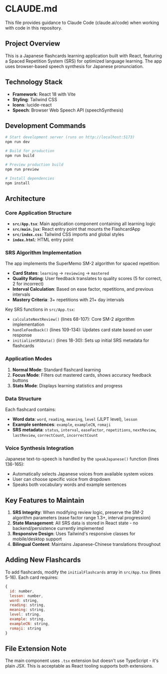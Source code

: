 # CLAUDE.md

This file provides guidance to Claude Code (claude.ai/code) when working with code in this repository.

## Project Overview

This is a Japanese flashcards learning application built with React, featuring a Spaced Repetition System (SRS) for optimized language learning. The app uses browser-based speech synthesis for Japanese pronunciation.

## Technology Stack

- **Framework**: React 18 with Vite
- **Styling**: Tailwind CSS
- **Icons**: lucide-react
- **Speech**: Browser Web Speech API (speechSynthesis)

## Development Commands

```bash
# Start development server (runs on http://localhost:5173)
npm run dev

# Build for production
npm run build

# Preview production build
npm run preview

# Install dependencies
npm install
```

## Architecture

### Core Application Structure

- **`src/App.tsx`**: Main application component containing all learning logic
- **`src/main.jsx`**: React entry point that mounts the FlashcardApp
- **`src/index.css`**: Tailwind CSS imports and global styles
- **`index.html`**: HTML entry point

### SRS Algorithm Implementation

The app implements the SuperMemo SM-2 algorithm for spaced repetition:

- **Card States**: `learning` → `reviewing` → `mastered`
- **Quality Rating**: User feedback translates to quality scores (5 for correct, 2 for incorrect)
- **Interval Calculation**: Based on ease factor, repetitions, and previous intervals
- **Mastery Criteria**: 3+ repetitions with 21+ day intervals

Key SRS functions in `src/App.tsx`:
- `calculateNextReview()` (lines 68-107): Core SM-2 algorithm implementation
- `handleFeedback()` (lines 109-134): Updates card state based on user response
- `initializeSRSData()` (lines 18-30): Sets up initial SRS metadata for flashcards

### Application Modes

1. **Normal Mode**: Standard flashcard learning
2. **Focus Mode**: Filters out mastered cards, shows accuracy feedback buttons
3. **Stats Mode**: Displays learning statistics and progress

### Data Structure

Each flashcard contains:
- **Word data**: `word`, `reading`, `meaning`, `level` (JLPT level), `lesson`
- **Example sentences**: `example`, `exampleCN`, `romaji`
- **SRS metadata**: `status`, `interval`, `easeFactor`, `repetitions`, `nextReview`, `lastReview`, `correctCount`, `incorrectCount`

### Voice Synthesis Integration

Japanese text-to-speech is handled by the `speakJapanese()` function (lines 136-165):
- Automatically selects Japanese voices from available system voices
- User can choose specific voice from dropdown
- Speaks both vocabulary words and example sentences

## Key Features to Maintain

1. **SRS Integrity**: When modifying review logic, preserve the SM-2 algorithm parameters (ease factor range 1.3+, interval progression)
2. **State Management**: All SRS data is stored in React state - no backend/persistence currently implemented
3. **Responsive Design**: Uses Tailwind's responsive classes for mobile/desktop support
4. **Bilingual Content**: Maintains Japanese-Chinese translations throughout

## Adding New Flashcards

To add flashcards, modify the `initialFlashcards` array in `src/App.tsx` (lines 5-16). Each card requires:
```javascript
{
  id: number,
  lesson: number,
  word: string,
  reading: string,
  meaning: string,
  level: string,
  example: string,
  exampleCN: string,
  romaji: string
}
```

## File Extension Note

The main component uses `.tsx` extension but doesn't use TypeScript - it's plain JSX. This is acceptable as React tooling supports both extensions.
